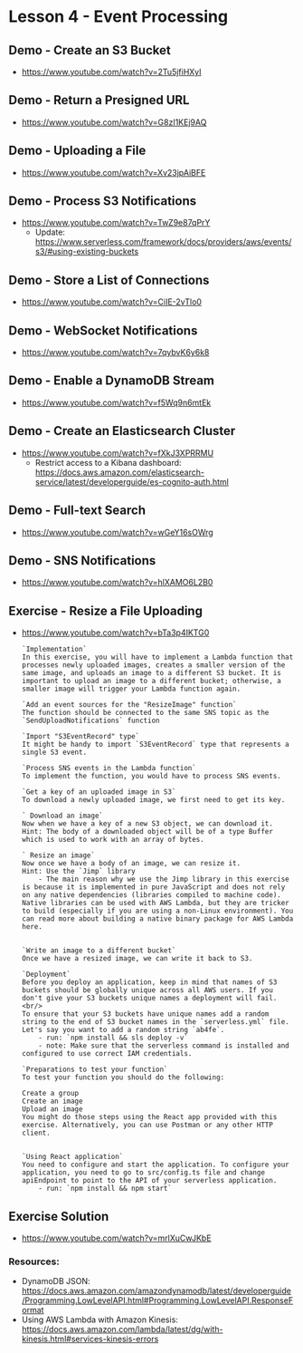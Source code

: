 # Lesson 4 - Event Processing

## Demo - Create an S3 Bucket
- https://www.youtube.com/watch?v=2Tu5jfiHXyI

## Demo - Return a Presigned URL
- https://www.youtube.com/watch?v=G8zI1KEj9AQ

## Demo - Uploading a File
- https://www.youtube.com/watch?v=Xv23jpAiBFE

## Demo - Process S3 Notifications
- https://www.youtube.com/watch?v=TwZ9e87qPrY
    - Update: https://www.serverless.com/framework/docs/providers/aws/events/s3/#using-existing-buckets

## Demo - Store a List of Connections
- https://www.youtube.com/watch?v=CiIE-2vTlo0

## Demo - WebSocket Notifications
- https://www.youtube.com/watch?v=7qybvK6y6k8

## Demo - Enable a DynamoDB Stream
- https://www.youtube.com/watch?v=f5Wq9n6mtEk

## Demo - Create an Elasticsearch Cluster
- https://www.youtube.com/watch?v=fXkJ3XPRRMU
    - Restrict access to a Kibana dashboard: https://docs.aws.amazon.com/elasticsearch-service/latest/developerguide/es-cognito-auth.html

## Demo - Full-text Search
- https://www.youtube.com/watch?v=wGeY16sOWrg

## Demo - SNS Notifications
- https://www.youtube.com/watch?v=hlXAMO6L2B0

## Exercise - Resize a File Uploading
- https://www.youtube.com/watch?v=bTa3p4IKTG0
    ```
    `Implementation`
    In this exercise, you will have to implement a Lambda function that processes newly uploaded images, creates a smaller version of the same image, and uploads an image to a different S3 bucket. It is important to upload an image to a different bucket; otherwise, a smaller image will trigger your Lambda function again.

    `Add an event sources for the "ResizeImage" function`
    The function should be connected to the same SNS topic as the `SendUploadNotifications` function

    `Import "S3EventRecord" type`
    It might be handy to import `S3EventRecord` type that represents a single S3 event.

    `Process SNS events in the Lambda function`
    To implement the function, you would have to process SNS events.

    `Get a key of an uploaded image in S3`
    To download a newly uploaded image, we first need to get its key.

   ` Download an image`
    Now when we have a key of a new S3 object, we can download it.
    Hint: The body of a downloaded object will be of a type Buffer which is used to work with an array of bytes.

   ` Resize an image`
    Now once we have a body of an image, we can resize it.
    Hint: Use the `Jimp` library
        - The main reason why we use the Jimp library in this exercise is because it is implemented in pure JavaScript and does not rely on any native dependencies (libraries compiled to machine code). Native libraries can be used with AWS Lambda, but they are tricker to build (especially if you are using a non-Linux environment). You can read more about building a native binary package for AWS Lambda here.


    `Write an image to a different bucket`
    Once we have a resized image, we can write it back to S3.

    `Deployment`
    Before you deploy an application, keep in mind that names of S3 buckets should be globally unique across all AWS users. If you don't give your S3 buckets unique names a deployment will fail. <br/>
    To ensure that your S3 buckets have unique names add a random string to the end of S3 bucket names in the `serverless.yml` file. Let's say you want to add a random string `ab4fe`.
        - run: `npm install && sls deploy -v`
        - note: Make sure that the serverless command is installed and configured to use correct IAM credentials.

    `Preparations to test your function`
    To test your function you should do the following:

    Create a group
    Create an image
    Upload an image
    You might do those steps using the React app provided with this exercise. Alternatively, you can use Postman or any other HTTP client.


    `Using React application`
    You need to configure and start the application. To configure your application, you need to go to src/config.ts file and change apiEndpoint to point to the API of your serverless application.
        - run: `npm install && npm start`
    ```

## Exercise Solution
- https://www.youtube.com/watch?v=mrlXuCwJKbE


### Resources:
- DynamoDB JSON: https://docs.aws.amazon.com/amazondynamodb/latest/developerguide/Programming.LowLevelAPI.html#Programming.LowLevelAPI.ResponseFormat
- Using AWS Lambda with Amazon Kinesis: https://docs.aws.amazon.com/lambda/latest/dg/with-kinesis.html#services-kinesis-errors

